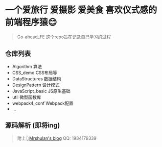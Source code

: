 # 一个爱旅行 爱摄影 爱美食 喜欢仪式感的前端程序猿😊



> Go-ahead_FE 这个repo旨在记录自己学习的过程

## 仓库列表

- Algorithm 算法
- CSS_demo CSS布局等
- DataStructures 数据结构
- DesignPattern 设计模式
- JavaScript_basic JS原生基础
- util 微型函数库
- webpack4_conf Webpack配置
- ...

## 源码解析 (即将ing)

>  附上👆[Mrshulan's blog](http://mrshulan.com)  QQ: 1934179339